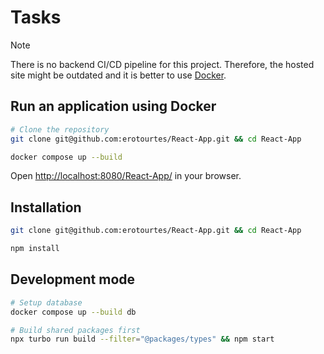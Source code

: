 # Tasks
> [!NOTE]
> There is no backend CI/CD pipeline for this project. Therefore, the hosted site might be outdated and it is better to use [Docker](#run-an-application-using-docker).

## Run an application using Docker
```bash
# Clone the repository
git clone git@github.com:erotourtes/React-App.git && cd React-App

docker compose up --build
```
Open [http://localhost:8080/React-App/](http://localhost:8080/React-App/) in your browser.

## Installation
```bash
git clone git@github.com:erotourtes/React-App.git && cd React-App

npm install
```

## Development mode
```bash
# Setup database
docker compose up --build db

# Build shared packages first
npx turbo run build --filter="@packages/types" && npm start
```
